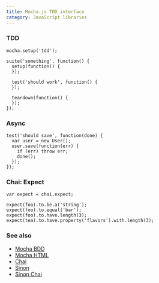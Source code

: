 ```yaml
---
title: Mocha.js TDD interface
category: JavaScript libraries
---
```


### TDD

    mocha.setup('tdd');

    suite('something', function() {
      setup(function() {
      });

      test('should work', function() {
      });

      teardown(function() {
      });
    });

### Async

    test('should save', function(done) {
      var user = new User();
      user.save(function(err) {
        if (err) throw err;
        done();
      });
    });

### Chai: Expect

    var expect = chai.expect;

    expect(foo).to.be.a('string');
    expect(foo).to.equal('bar');
    expect(foo).to.have.length(3);
    expect(tea).to.have.property('flavors').with.length(3);

### See also

- [Mocha BDD](mocha.html)
- [Mocha HTML](mocha-html.html)
- [Chai](chai.html)
- [Sinon](sinon.html)
- [Sinon Chai](sinon-chai.html)
